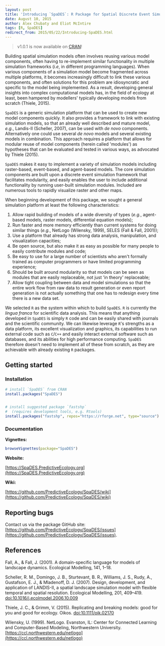 ```yaml
---
layout: post
title: 'Introducing `SpaDES`: R Package for Spatial Discrete Event Simulation'
date: August 10, 2015
author: Alex Chubaty and Eliot McIntire
tags: [R, SpaDES]
redirect_from: 2015/05/22/Introducing-SpaDES.html
---
```


> v1.0.1 is now available on [CRAN](https://cran.r-project.org/package=SpaDES)!

Building spatial simulation models often involves reusing various model components, often having to re-implement similar functionality in multiple simulation frameworks (*i.e*, in different programming languages).
When various components of a simulation model become fragmented across multiple platforms, it becomes increasingly difficult to link these various components, and often solutions for this problem are idiosyncratic and specific to the model being implemented.
As a result, developing general insights into complex computational models has, in the field of ecology at least, been hampered by modellers' typically developing models from scratch (Thiele, 2015).

`SpaDES` is a generic simulation platform that can be used to create new model components quickly.
It also provides a framework to link with existing simulation models, so that an already well described and mature model, *e.g.*, Landis-II (Scheller, 2007), can be used with *de novo* components.
Alternatively one could use several *de novo* models and several existing models in combination.
This approach requires a platform that allows for modular reuse of model components (herein called 'modules') as hypotheses that can be evaluated and tested in various ways, as advocated by Thiele (2015).

`SpaDES` makes it easy to implement a variety of simulation models including raster-based, event-based, and agent-based models. The core simulation components are built upon a discrete event simulation framework that facilitates modularity, and easily enables the user to include additional functionality by running user-built simulation modules. Included are numerous tools to rapidly visualize raster and other maps.

When beginning development of this package, we sought a general simulation platform at least the following characteristics:

1. Allow rapid building of models of a wide diversity of types (*e.g.*, agent-based models, raster models, differential equation models);
2. Run faster and more memory efficiently than current systems for doing similar things (*e.g.*, NetLogo (Wilensky, 1999), SELES (Fall & Fall, 2001));
3. Use a platform that already has strong data analysis, manipulation, and visualization capacities;
4. Be open source, but also make it as easy as possible for many people to easily contribute modules and code;
5. Be easy to use for a large number of scientists who aren't formally trained as computer programmers or have limited programming experience;
6. Should be built around modularity so that models can be seen as modules that are easily replaceable, not just 'in theory' replaceable;
7. Allow tight coupling between data and model simulations so that the entire work flow from raw data to result generation or even report generation is not actually something that one has to redesign every time there is a new data set.

We selected `R` as the system within which to build `SpaDES`. `R` is currently the *lingua franca* for scientific data analysis. 
This means that anything developed in `SpaDES` is simply `R` code and can be easily shared with journals and the scientific community. 
We can likewise leverage `R`'s strengths as a data platform, its excellent visualization and graphics, its capabilities to run external code such as `C`/`C++` and easily interact external software such as databases, and its abilities for high performance computing.
`SpaDES` therefore doesn't need to implement all of these from scratch, as they are achievable with already existing `R` packages.

## Getting started

### Installation

```r
# install `SpaDES` from CRAN
install.packages("SpaDES")


# install suggested package `fastshp`
#  (requires development tools, e.g. Rtools)
install.packages("fastshp", repos="https://rforge.net", type="source")
```

### Documentation

**Vignettes:**

```r
browseVignettes(package="SpaDES")
```

**Website:**

[https://SpaDES.PredictiveEcology.org](https://SpaDES.PredictiveEcology.org)

**Wiki:**

[https://github.com/PredictiveEcology/SpaDES/wiki](https://github.com/PredictiveEcology/SpaDES/wiki)

## Reporting bugs

Contact us via the package GitHub site: [https://github.com/PredictiveEcology/SpaDES/issues](https://github.com/PredictiveEcology/SpaDES/issues).

## References

Fall, A., & Fall, J. (2001). A domain-specific language for models of landscape dynamics. Ecological Modelling, 141, 1–18.

Scheller, R. M., Domingo, J. B., Sturtevant, B. R., Williams, J. S., Rudy, A., Gustafson, E. J., & Mladenoff, D. J. (2007). Design, development, and application of LANDIS-II, a spatial landscape simulation model with flexible temporal and spatial resolution. Ecological Modelling, 201, 409–419. [doi:10.1016/j.ecolmodel.2006.10.009](https://dx.doi.org/10.1016/j.ecolmodel.2006.10.009)

Thiele, J. C., & Grimm, V. (2015). Replicating and breaking models: good for you and good for ecology. Oikos. [doi:10.1111/oik.02170](https://dx.doi.org/10.1111/oik.02170)

Wilensky, U. (1999). NetLogo. Evanston, IL: Center for Connected Learning and Computer-Based Modeling, Northwestern University. [https://ccl.northwestern.edu/netlogo](https://ccl.northwestern.edu/netlogo)
